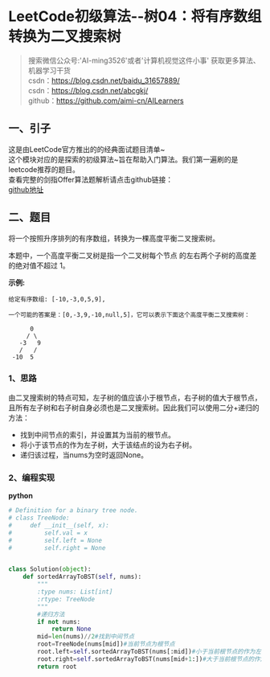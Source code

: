 # LeetCode初级算法--树04：将有序数组转换为二叉搜索树

> 搜索微信公众号:'AI-ming3526'或者'计算机视觉这件小事' 获取更多算法、机器学习干货  
> csdn：https://blog.csdn.net/baidu_31657889/  
> csdn：https://blog.csdn.net/abcgkj/  
> github：https://github.com/aimi-cn/AILearners

## 一、引子

这是由LeetCode官方推出的的经典面试题目清单~  
这个模块对应的是探索的初级算法~旨在帮助入门算法。我们第一遍刷的是leetcode推荐的题目。  
查看完整的剑指Offer算法题解析请点击github链接：  
[github地址](https://github.com/aimi-cn/AILearners/tree/master/blog/Algorithm/leetcode/primary_algorithms)

## 二、题目

将一个按照升序排列的有序数组，转换为一棵高度平衡二叉搜索树。

本题中，一个高度平衡二叉树是指一个二叉树每个节点 的左右两个子树的高度差的绝对值不超过 1。

**示例:**

```
给定有序数组: [-10,-3,0,5,9],

一个可能的答案是：[0,-3,9,-10,null,5]，它可以表示下面这个高度平衡二叉搜索树：

      0
     / \
   -3   9
   /   /
 -10  5
```

### 1、思路

由二叉搜索树的特点可知，左子树的值应该小于根节点，右子树的值大于根节点，且所有左子树和右子树自身必须也是二叉搜索树。因此我们可以使用二分+递归的方法：

-  找到中间节点的索引，并设置其为当前的根节点。
-  将小于该节点的作为左子树，大于该结点的设为右子树。
-  递归该过程，当nums为空时返回None。

### 2、编程实现

**python**

```python
# Definition for a binary tree node.
# class TreeNode:
#     def __init__(self, x):
#         self.val = x
#         self.left = None
#         self.right = None


class Solution(object):
    def sortedArrayToBST(self, nums):
        """
        :type nums: List[int]
        :rtype: TreeNode
        """
        #递归方法
        if not nums:
            return None
        mid=len(nums)//2#找到中间节点
        root=TreeNode(nums[mid])#当前节点为根节点
        root.left=self.sortedArrayToBST(nums[:mid])#小于当前根节点的作为左子树
        root.right=self.sortedArrayToBST(nums[mid+1:])#大于当前根节点的作为右子树
        return root
```